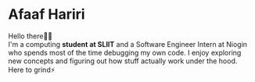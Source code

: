 # Afaaf Hariri

Hello there👋🏾\
I'm a computing **student at SLIIT** and a Software Engineer Intern at Niogin who spends most of the time debugging my own code. I enjoy exploring new concepts and figuring out how stuff actually work under the hood. Here to grind⚡️
<!--
[![My Skills](https://skillicons.dev/icons?i=typescript,javascript,java,python,nodejs,spring,fastapi,react,next,mysql,postgresql,mongodb,gcp,aws,docker&theme=light)](https://skillicons.dev) 

<div align="left">
  <img src="https://github-readme-stats.vercel.app/api/top-langs?username=afaafhariri&locale=en&hide_title=false&layout=compact&card_width=320&langs_count=6&theme=swift&hide_border=false&order=2&custom_title=Hariri's%20Top%20Languages" height="150" alt="languages graph"  />
</div>
-->
